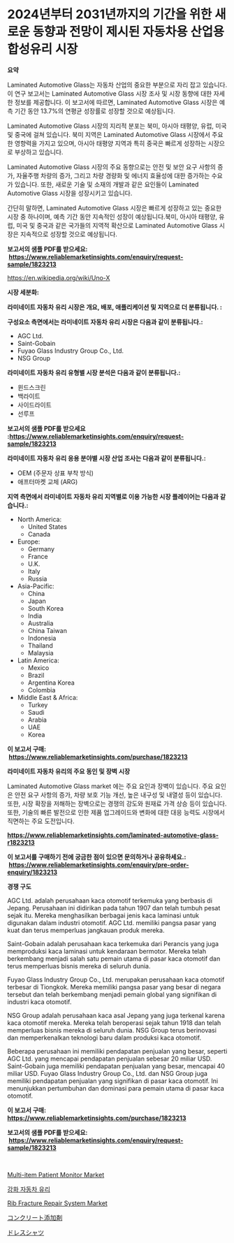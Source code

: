 <p><h1>2024년부터 2031년까지의 기간을 위한 새로운 동향과 전망이 제시된 자동차용 산업용 합성유리 시장</h1></p><p><strong>요약</strong></p>
<p><p>Laminated Automotive Glass는 자동차 산업의 중요한 부분으로 자리 잡고 있습니다. 이 연구 보고서는 Laminated Automotive Glass 시장 조사 및 시장 동향에 대한 자세한 정보를 제공합니다. 이 보고서에 따르면, Laminated Automotive Glass 시장은 예측 기간 동안 13.7%의 연평균 성장률로 성장할 것으로 예상됩니다.</p><p>Laminated Automotive Glass 시장의 지리적 분포는 북미, 아시아 태평양, 유럽, 미국 및 중국에 걸쳐 있습니다. 북미 지역은 Laminated Automotive Glass 시장에서 주요한 영향력을 가지고 있으며, 아시아 태평양 지역과 특히 중국은 빠르게 성장하는 시장으로 부상하고 있습니다.</p><p>Laminated Automotive Glass 시장의 주요 동향으로는 안전 및 보안 요구 사항의 증가, 자율주행 차량의 증가, 그리고 차량 경량화 및 에너지 효율성에 대한 증가하는 수요가 있습니다. 또한, 새로운 기술 및 소재의 개발과 같은 요인들이 Laminated Automotive Glass 시장을 성장시키고 있습니다.</p><p>간단히 말하면, Laminated Automotive Glass 시장은 빠르게 성장하고 있는 중요한 시장 중 하나이며, 예측 기간 동안 지속적인 성장이 예상됩니다.북미, 아시아 태평양, 유럽, 미국 및 중국과 같은 국가들의 지역적 확산으로 Laminated Automotive Glass 시장은 지속적으로 성장할 것으로 예상됩니다.</p></p>
<p><strong>보고서의 샘플 PDF를 받으세요: &nbsp;<a href="https://www.reliablemarketinsights.com/enquiry/request-sample/1823213">https://www.reliablemarketinsights.com/enquiry/request-sample/1823213</a></strong></p>
<p><a href="https://en.wikipedia.org/wiki/Uno-X">https://en.wikipedia.org/wiki/Uno-X</a></p>
<p><strong>시장 세분화:</strong></p>
<p><strong> 라미네이트 자동차 유리 시장은 개요, 배포, 애플리케이션 및 지역으로 더 분류됩니다. :</strong></p>
<p><strong>구성요소 측면에서는 라미네이트 자동차 유리 시장은 다음과 같이 분류됩니다.:</strong></p>
<p><ul><li>AGC Ltd.</li><li>Saint-Gobain</li><li>Fuyao Glass Industry Group Co., Ltd.</li><li>NSG Group</li></ul></p>
<p><strong> 라미네이트 자동차 유리 유형별 시장 분석은 다음과 같이 분류됩니다.:</strong></p>
<p><ul><li>윈드스크린</li><li>백라이트</li><li>사이드라이트</li><li>선루프</li></ul></p>
<p><strong>보고서의 샘플 PDF를 받으세요 :<a href="https://www.reliablemarketinsights.com/enquiry/request-sample/1823213">https://www.reliablemarketinsights.com/enquiry/request-sample/1823213</a></strong></p>
<p><strong> 라미네이트 자동차 유리 응용 분야별 시장 산업 조사는 다음과 같이 분류됩니다.:</strong></p>
<p><ul><li>OEM (주문자 상표 부착 방식)</li><li>애프터마켓 교체 (ARG)</li></ul></p>
<p><strong>지역 측면에서 라미네이트 자동차 유리 지역별로 이용 가능한 시장 플레이어는 다음과 같습니다.:</strong></p>
<p><ul>
    <li>
        North America:
        <ul>
            <li>United States</li>
            <li>Canada</li>
        </ul>
    </li>
    <li>
        Europe:
        <ul>
            <li>Germany</li>
            <li>France</li>
            <li>U.K.</li>
            <li>Italy</li>
            <li>Russia</li>
        </ul>
    </li>
    <li>
        Asia-Pacific:
        <ul>
            <li>China</li>
            <li>Japan</li>
            <li>South Korea</li>
            <li>India</li>
            <li>Australia</li>
            <li>China Taiwan</li>
            <li>Indonesia</li>
            <li>Thailand</li>
            <li>Malaysia</li>
        </ul>
    </li>
    <li>
        Latin America:
        <ul>
            <li>Mexico</li>
            <li>Brazil</li>
            <li>Argentina Korea</li>
            <li>Colombia</li>
        </ul>
    </li>
    <li>
        Middle East & Africa:
        <ul>
            <li>Turkey</li>
            <li>Saudi</li>
            <li>Arabia</li>
            <li>UAE</li>
            <li>Korea</li>
        </ul>
    </li>
    </ul></p>
<p><strong>이 보고서 구매: &nbsp;<a href="https://www.reliablemarketinsights.com/purchase/1823213">https://www.reliablemarketinsights.com/purchase/1823213</a></strong></p>
<p><strong>라미네이트 자동차 유리의 주요 동인 및 장벽 시장</strong></p>
<p><p>Laminated Automotive Glass market 에는 주요 요인과 장벽이 있습니다. 주요 요인은 안전 요구 사항의 증가, 차량 보호 기능 개선, 높은 내구성 및 내열성 등이 있습니다. 또한, 시장 확장을 저해하는 장벽으로는 경쟁의 강도와 원재료 가격 상승 등이 있습니다. 또한, 기술의 빠른 발전으로 인한 제품 업그레이드와 변화에 대한 대응 능력도 시장에서 직면하는 주요 도전입니다.</p></p>
<p><strong><a href="https://www.reliablemarketinsights.com/laminated-automotive-glass-r1823213">https://www.reliablemarketinsights.com/laminated-automotive-glass-r1823213</a></strong></p>
<p><strong>이 보고서를 구매하기 전에 궁금한 점이 있으면 문의하거나 공유하세요.: &nbsp;<a href="https://www.reliablemarketinsights.com/enquiry/pre-order-enquiry/1823213">https://www.reliablemarketinsights.com/enquiry/pre-order-enquiry/1823213</a></strong></p>
<p><strong>경쟁 구도</strong></p>
<p><p>AGC Ltd. adalah perusahaan kaca otomotif terkemuka yang berbasis di Jepang. Perusahaan ini didirikan pada tahun 1907 dan telah tumbuh pesat sejak itu. Mereka menghasilkan berbagai jenis kaca laminasi untuk digunakan dalam industri otomotif. AGC Ltd. memiliki pangsa pasar yang kuat dan terus memperluas jangkauan produk mereka.</p><p>Saint-Gobain adalah perusahaan kaca terkemuka dari Perancis yang juga memproduksi kaca laminasi untuk kendaraan bermotor. Mereka telah berkembang menjadi salah satu pemain utama di pasar kaca otomotif dan terus memperluas bisnis mereka di seluruh dunia.</p><p>Fuyao Glass Industry Group Co., Ltd. merupakan perusahaan kaca otomotif terbesar di Tiongkok. Mereka memiliki pangsa pasar yang besar di negara tersebut dan telah berkembang menjadi pemain global yang signifikan di industri kaca otomotif.</p><p>NSG Group adalah perusahaan kaca asal Jepang yang juga terkenal karena kaca otomotif mereka. Mereka telah beroperasi sejak tahun 1918 dan telah memperluas bisnis mereka di seluruh dunia. NSG Group terus berinovasi dan memperkenalkan teknologi baru dalam produksi kaca otomotif.</p><p>Beberapa perusahaan ini memiliki pendapatan penjualan yang besar, seperti AGC Ltd. yang mencapai pendapatan penjualan sebesar 20 miliar USD. Saint-Gobain juga memiliki pendapatan penjualan yang besar, mencapai 40 miliar USD. Fuyao Glass Industry Group Co., Ltd. dan NSG Group juga memiliki pendapatan penjualan yang signifikan di pasar kaca otomotif. Ini menunjukkan pertumbuhan dan dominasi para pemain utama di pasar kaca otomotif.</p></p>
<p><strong>이 보고서 구매: &nbsp; <a href="https://www.reliablemarketinsights.com/purchase/1823213">https://www.reliablemarketinsights.com/purchase/1823213</a></strong></p>
<p><strong>보고서의 샘플 PDF를 받으세요: &nbsp;<a href="https://www.reliablemarketinsights.com/enquiry/request-sample/1823213">https://www.reliablemarketinsights.com/enquiry/request-sample/1823213</a></strong><strong></strong></p>
<p>&nbsp;</p>
<p><p><a href="https://github.com/nigngrjl95/Market-Research-Report-List-1/blob/main/multi-item-patient-monitor-market.md">Multi-item Patient Monitor Market</a></p><p><a href="https://github.com/LuckeyCorbin/Market-Research-Report-List-1/blob/main/21677544535.md">강화 자동차 유리</a></p><p><a href="https://github.com/sarohimweaach77/Market-Research-Report-List-1/blob/main/rib-fracture-repair-system-market.md">Rib Fracture Repair System Market</a></p><p><a href="https://github.com/RandallRunte2023/Market-Research-Report-List-2/blob/main/6907182929.md">コンクリート添加剤</a></p><p><a href="https://github.com/DanykaKilback/Market-Research-Report-List-2/blob/main/9051132930.md">ドレスシャツ</a></p></p>